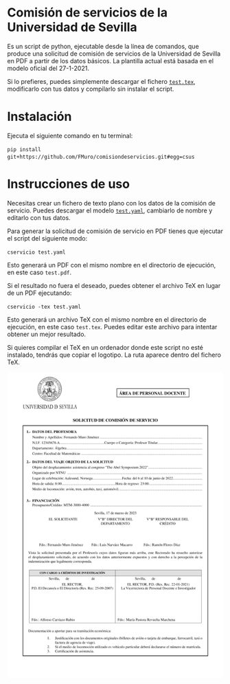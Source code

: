 # Comisión de servicios de la Universidad de Sevilla

Es un script de python, ejecutable desde la línea de comandos, que produce una solicitud de comisión de servicios de la Universidad de Sevilla en PDF a partir de los datos básicos. La plantilla actual está basada en el modelo oficial del 27-1-2021.

Si lo prefieres, puedes simplemente descargar el fichero [`test.tex`](tests/test.tex), modificarlo con tus datos y compilarlo sin instalar el script.

# Instalación

Ejecuta el siguiente comando en tu terminal:

`pip install git+https://github.com/FMuro/comisiondeservicios.git#egg=csus`
# Instrucciones de uso

Necesitas crear un fichero de texto plano con los datos de la comisión de servicio. Puedes descargar el modelo [`test.yaml`](tests/test.yaml), cambiarlo de nombre y editarlo con tus datos.

Para generar la solicitud de comisión de servicio en PDF tienes que ejecutar el script del siguiente modo:

`cservicio test.yaml`

Esto generará un PDF con el mismo nombre en el directorio de ejecución, en este caso `test.pdf`.

Si el resultado no fuera el deseado, puedes obtener el archivo TeX en lugar de un PDF ejecutando:

`cservicio -tex test.yaml`

Esto generará un archivo TeX con el mismo nombre en el directorio de ejecución, en este caso `test.tex`. Puedes editar este archivo para intentar obtener un mejor resultado. 

Si quieres compilar el TeX en un ordenador donde este script no esté instalado, tendrás que copiar el logotipo. La ruta aparece dentro del fichero TeX.

![](img/cs.png)
